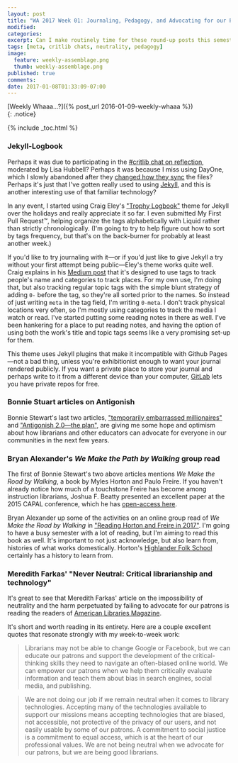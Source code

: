 ```yaml
---
layout: post
title: "WA 2017 Week 01: Journaling, Pedagogy, and Advocating for our Patrons"
modified:
categories: 
excerpt: Can I make routinely time for these round-up posts this semester? Let's find out, shall we? Links about journaling, pedagogy, and advocating for our patrons.
tags: [meta, critlib chats, neutrality, pedagogy]
image:
  feature: weekly-assemblage.png
  thumb: weekly-assemblage.png
published: true
comments:
date: 2017-01-08T01:33:09-07:00
---
```

  
[Weekly Whaaa…?]({% post_url 2016-01-09-weekly-whaaa %})  
{: .notice}  

{% include _toc.html %}

### Jekyll-Logbook  

Perhaps it was due to participating in the [#critlib chat on reflection](http://critlib.org/critical-reflection-chat/), moderated by Lisa Hubbell? Perhaps it was because I miss using DayOne, which I slowly abandoned after they [changed how they sync](http://help.dayoneapp.com/day-one-sync-faq/) the files? Perhaps it's just that I've gotten really used to using [Jekyll](http://programminghistorian.org/lessons/building-static-sites-with-jekyll-github-pages), and this is another interesting use of that familiar technology?  

In any event, I started using Craig Eley's ["Trophy Logbook"](https://medium.com/@craigeley/journaling-with-jekyll-c7065031a33#.q2cqsthkn) theme for Jekyll over the holidays and really appreciate it so far. I even submitted My First Pull Request™, helping organize the tags alphabetically with Liquid rather than strictly chronologically. (I'm going to try to help figure out how to sort by tags frequency, but that's on the back-burner for probably at least another week.)  

If you'd like to try journaling with it—or if you'd just like to give Jekyll a try without your first attempt being public—Eley's theme works quite well. Craig explains in his [Medium post](https://medium.com/@craigeley/journaling-with-jekyll-c7065031a33#.q2cqsthkn) that it's designed to use tags to track people's name and categories to track places. For my own use, I'm doing that, but also tracking regular topic tags with the simple blunt strategy of adding `0-` before the tag, so they're all sorted prior to the names. So instead of just writing `meta` in the tag field, I'm writing `0-meta`. I don't track physical locations very often, so I'm mostly using categories to track the media I watch or read. I've started putting some reading notes in there as well. I've been hankering for a place to put reading notes, and having the option of using both the work's title and topic tags seems like a very promising set-up for them.  

This theme uses Jekyll plugins that make it incompatible with Github Pages—not a bad thing, unless you're exhibitionist enough to want your journal rendered publicly. If you want a private place to store your journal and perhaps write to it from a different device than your computer, [GitLab](https://about.gitlab.com) lets you have private repos for free.  

### Bonnie Stuart articles on Antigonish   

Bonnie Stewart's last two articles, ["temporarily embarrassed millionaires"](http://theory.cribchronicles.com/2016/11/30/temporarily-embarrassed-millionaires/) and ["Antigonish 2.0—the plan"](http://theory.cribchronicles.com/2017/01/07/antigonish-2-0-the-plan/), are giving me some hope and optimism about how librarians and other educators can advocate for everyone in our communities in the next few years.  

### Bryan Alexander's _We Make the Path by Walking_ group read  

The first of Bonnie Stewart's two above articles mentions _We Make the Road by Walking_, a book by Myles Horton and Paulo Freire. If you haven't already notice how much of a touchstone Freire has become among instruction librarians, Joshua F. Beatty presented an excellent paper at the 2015 CAPAL conference, which he has [open-access here](http://digitalcommons.plattsburgh.edu/lis/7/)<i class="ai ai-open-access" aria-hidden="true"></i>.   

Bryan Alexander up some of the activities on an online group read of _We Make the Road by Walking_ in ["Reading Horton and Freire in 2017"](https://bryanalexander.org/2017/01/05/reading-horton-and-freire-into-2017/). I'm going to have a busy semester with a lot of reading, but I'm aiming to read this book as well. It's important to not just acknowledge, but also learn from, histories of what works domestically. Horton's [Highlander Folk School](https://en.wikipedia.org/wiki/Highlander_Research_and_Education_Center) certainly has a history to learn from.   

### Meredith Farkas' "Never Neutral: Critical librarianship and technology"  

It's great to see that Meredith Farkas' article on the impossibility of neutrality and the harm perpetuated by failing to advocate for our patrons is reading the readers of [American Libraries Magazine](https://americanlibrariesmagazine.org/2017/01/03/never-neutral-critlib-technology/).  

It's short and worth reading in its entirety. Here are a couple excellent quotes that resonate strongly with my week-to-week work:  

> Librarians may not be able to change Google or Facebook, but we can educate our patrons and support the development of the critical-thinking skills they need to navigate an often-biased online world. We can empower our patrons when we help them critically evaluate information and teach them about bias in search engines, social media, and publishing.  

> We are not doing our job if we remain neutral when it comes to library technologies. Accepting many of the technologies available to support our missions means accepting technologies that are biased, not accessible, not protective of the privacy of our users, and not easily usable by some of our patrons. A commitment to social justice is a commitment to equal access, which is at the heart of our professional values. We are not being neutral when we advocate for our patrons, but we are being good librarians.  

